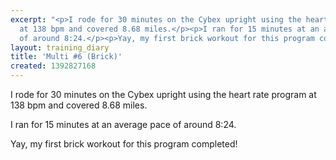 ```yaml
---
excerpt: "<p>I rode for 30 minutes on the Cybex upright using the heart rate program
  at 138 bpm and covered 8.68 miles.</p><p>I ran for 15 minutes at an average pace
  of around 8:24.</p><p>Yay, my first brick workout for this program completed!&nbsp;</p>"
layout: training_diary
title: 'Multi #6 (Brick)'
created: 1392827168
---
```

<p>I rode for 30 minutes on the Cybex upright using the heart rate program at 138 bpm and covered 8.68 miles.</p><p>I ran for 15 minutes at an average pace of around 8:24.</p><p>Yay, my first brick workout for this program completed!&nbsp;</p>
